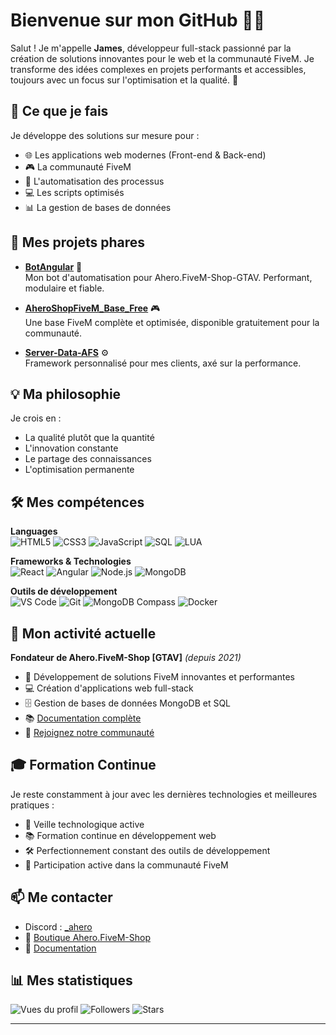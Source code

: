 # **Bienvenue sur mon GitHub 👨‍💻**

Salut ! Je m'appelle **James**, développeur full-stack passionné par la création de solutions innovantes pour le web et la communauté FiveM. Je transforme des idées complexes en projets performants et accessibles, toujours avec un focus sur l'optimisation et la qualité. 🚀

## **🎯 Ce que je fais**

Je développe des solutions sur mesure pour :
- 🌐 Les applications web modernes (Front-end & Back-end)
- 🎮 La communauté FiveM
- 🔧 L'automatisation des processus
- 💻 Les scripts optimisés
- 📊 La gestion de bases de données

## **🚀 Mes projets phares**

- **[BotAngular](https://github.com/James-TREMA/BotAngular)** 🤖  
  Mon bot d'automatisation pour Ahero.FiveM-Shop-GTAV. Performant, modulaire et fiable.

- **[AheroShopFiveM_Base_Free](https://github.com/James-TREMA/AheroShopFiveM_Base_Free)** 🎮  
  Une base FiveM complète et optimisée, disponible gratuitement pour la communauté.

- **[Server-Data-AFS](https://github.com/James-TREMA/server-data)** ⚙️  
  Framework personnalisé pour mes clients, axé sur la performance.

## **💡 Ma philosophie**

Je crois en :
- La qualité plutôt que la quantité
- L'innovation constante
- Le partage des connaissances
- L'optimisation permanente

## **🛠 Mes compétences**

**Languages**  
![HTML5](https://img.shields.io/badge/HTML5-E34F26?style=flat-square&logo=html5&logoColor=white)
![CSS3](https://img.shields.io/badge/CSS3-1572B6?style=flat-square&logo=css3&logoColor=white)
![JavaScript](https://img.shields.io/badge/JavaScript-F7DF1E?style=flat-square&logo=javascript&logoColor=black)
![SQL](https://img.shields.io/badge/SQL-4479A1?style=flat-square&logo=mysql&logoColor=white)
![LUA](https://img.shields.io/badge/LUA-2C2D72?style=flat-square&logo=lua&logoColor=white)

**Frameworks & Technologies**  
![React](https://img.shields.io/badge/React-20232A?style=flat-square&logo=react&logoColor=61DAFB)
![Angular](https://img.shields.io/badge/Angular-DD0031?style=flat-square&logo=angular&logoColor=white)
![Node.js](https://img.shields.io/badge/Node.js-43853D?style=flat-square&logo=node.js&logoColor=white)
![MongoDB](https://img.shields.io/badge/MongoDB-47A248?style=flat-square&logo=mongodb&logoColor=white)

**Outils de développement**  
![VS Code](https://img.shields.io/badge/VS_Code-007ACC?style=flat-square&logo=visual-studio-code&logoColor=white)
![Git](https://img.shields.io/badge/Git-F05032?style=flat-square&logo=git&logoColor=white)
![MongoDB Compass](https://img.shields.io/badge/MongoDB_Compass-47A248?style=flat-square&logo=mongodb&logoColor=white)
![Docker](https://img.shields.io/badge/Docker-2496ED?style=flat-square&logo=docker&logoColor=white)

## **💼 Mon activité actuelle**

**Fondateur de Ahero.FiveM-Shop [GTAV]** *(depuis 2021)*
- 🎯 Développement de solutions FiveM innovantes et performantes
- 💻 Création d'applications web full-stack
- 🗄️ Gestion de bases de données MongoDB et SQL
- 📚 [Documentation complète](https://ahero-fivem-shop.gitbook.io/ahero.fivem-shop-gtav)
- 🤝 [Rejoignez notre communauté](https://discord.gg/nvKs7x69wr)

## **🎓 Formation Continue**

Je reste constamment à jour avec les dernières technologies et meilleures pratiques :
- 🔄 Veille technologique active
- 📚 Formation continue en développement web
- 🛠️ Perfectionnement constant des outils de développement
- 🤝 Participation active dans la communauté FiveM

## **📫 Me contacter**

- Discord : [_ahero](_ahero)
- 🏪 [Boutique Ahero.FiveM-Shop](https://discord.gg/nvKs7x69wr)
- 📖 [Documentation](https://ahero-fivem-shop.gitbook.io/ahero.fivem-shop-gtav)

## **📊 Mes statistiques**

![Vues du profil](https://komarev.com/ghpvc/?username=James-TREMA&style=flat-square)
![Followers](https://img.shields.io/github/followers/James-TREMA?label=Followers&style=flat-square)
![Stars](https://img.shields.io/github/stars/James-TREMA?label=Stars&style=flat-square)

---
